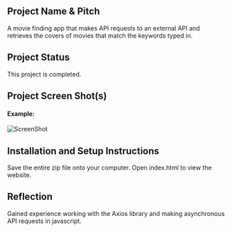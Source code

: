 ## Project Name & Pitch

A movie finding app that makes API requests to an external API and retrieves the covers of movies that match the keywords typed in.

## Project Status

This project is completed.

## Project Screen Shot(s)

#### Example:   

![ScreenShot](https://raw.github.com/singhru27/Movie-Finder/main/screenshots/Home.png)

## Installation and Setup Instructions

Save the entire zip file onto your computer. Open index.html to view the website. 

## Reflection

Gained experience working with the Axios library and making asynchronous API requests in javascript.